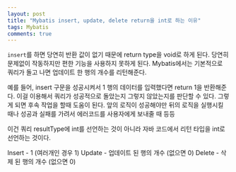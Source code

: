 ```yaml
---
layout: post
title: "Mybatis insert, update, delete return을 int로 하는 이유"
tags: Mybatis
comments: true
---
```


`insert`를 하면 당연히 반환 값이 없기 때문에 return type을 void로 하게 된다.
당연히 문제없이 작동하지만 편한 기능을 사용하지 못하게 된다.
Mybatis에서는 기본적으로 쿼리가 돌고 나면 업데이트 한 행의 개수를 리턴해준다.

예를 들어, insert 구문을 성공시켜서 1 행의 데이터를 입력했다면 return 1을 반환해준다.
이걸 이용해서 쿼리가 성공적으로 돌았는지 그렇지 않았는지를 판단할 수 있다.
그렇게 되면 후속 작업을 할때 도움이 된다.
앞의 로직이 성공해야만 뒤의 로직을 실행시킬 때나 성공과 실패를 가려서 에러코드를
사용자에게 보내줄 때 등등

이건 쿼리 resultType에 int를 선언하는 것이 아니라 자바 코드에서 리턴 타입을
int로 선언하는 것이다.

Insert - 1 (여러개인 경우 1)
Update - 업데이트 된 행의 개수 (없으면 0)
Delete - 삭제 된 행의 개수 (없으면 0)